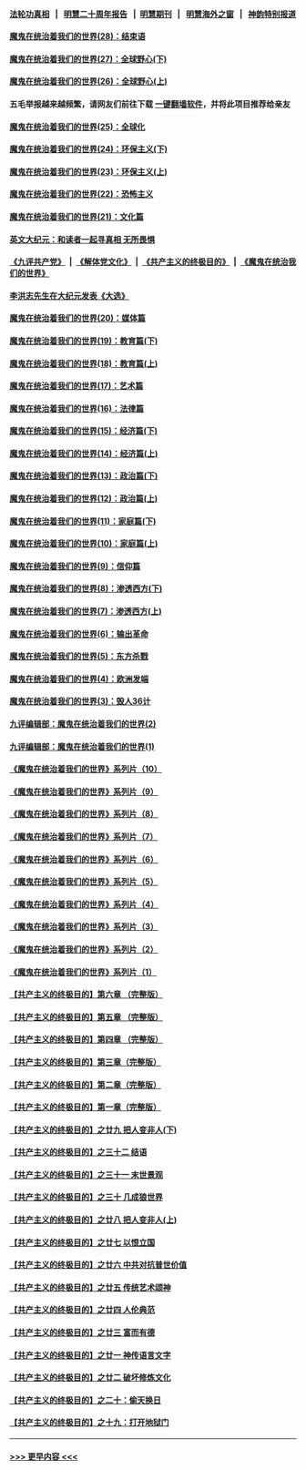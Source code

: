 #### [法轮功真相](https://github.com/gfw-breaker/truth/blob/master/README.md?t=0) &nbsp;&nbsp;|&nbsp;&nbsp; [明慧二十周年报告](https://github.com/gfw-breaker/mh-reports/blob/master/README.md?t=0) &nbsp;&nbsp;|&nbsp;&nbsp;[明慧期刊](https://github.com/gfw-breaker/mh-qikan) &nbsp;&nbsp;|&nbsp;&nbsp; [明慧海外之窗](https://github.com/gfw-breaker/mh-news/blob/master/README.md?t=0) &nbsp;&nbsp;|&nbsp;&nbsp; [神韵特别报道](https://github.com/gfw-breaker/mh-news/blob/master/shenyun.md?t=0)
#### [魔鬼在统治着我们的世界(28)：结束语](../pages/nsc422/n10936246.md?t=06120552) 
#### [魔鬼在统治着我们的世界(27)：全球野心(下)](../pages/nsc422/n10928319.md?t=06120552) 
#### [魔鬼在统治着我们的世界(26)：全球野心(上)](../pages/nsc422/n10900318.md?t=06120552) 
#### 五毛举报越来越频繁，请网友们前往下载 [一键翻墙软件](https://github.com/gfw-breaker/ssr-accounts)，并将此项目推荐给亲友
#### [魔鬼在统治着我们的世界(25)：全球化](../pages/nsc422/n10788205.md?t=06120552) 
#### [魔鬼在统治着我们的世界(24)：环保主义(下)](../pages/nsc422/n10695307.md?t=06120552) 
#### [魔鬼在统治着我们的世界(23)：环保主义(上)](../pages/nsc422/n10688613.md?t=06120552) 
#### [魔鬼在统治着我们的世界(22)：恐怖主义](../pages/nsc422/n10614727.md?t=06120552) 
#### [魔鬼在统治着我们的世界(21)：文化篇](../pages/nsc422/n10597706.md?t=06120552) 
#### [英文大纪元：和读者一起寻真相 无所畏惧](../pages/nsc422/n12542027.md?t=06120552) 
#### [《九评共产党》](https://github.com/begood0513/9ping.md/blob/master/README.md) &nbsp;|&nbsp; [《解体党文化》](../../../../jtdwh.md/blob/master/README.md)  &nbsp;|&nbsp; [《共产主义的终极目的》](../../../../gczydzjmd.md/blob/master/README.md) &nbsp;|&nbsp; [《魔鬼在统治我们的世界》](../../../../mgztzwmdsj.md/blob/master/README.md) 
#### [李洪志先生在大纪元发表《大选》](../pages/nsc422/n12534746.md?t=06120552) 
#### [魔鬼在统治着我们的世界(20)：媒体篇](../pages/nsc422/n10586579.md?t=06120552) 
#### [魔鬼在统治着我们的世界(19)：教育篇(下)](../pages/nsc422/n10564808.md?t=06120552) 
#### [魔鬼在统治着我们的世界(18)：教育篇(上)](../pages/nsc422/n10526970.md?t=06120552) 
#### [魔鬼在统治着我们的世界(17)：艺术篇](../pages/nsc422/n10499093.md?t=06120552) 
#### [魔鬼在统治着我们的世界(16)：法律篇](../pages/nsc422/n10485969.md?t=06120552) 
#### [魔鬼在统治着我们的世界(15)：经济篇(下)](../pages/nsc422/n10469975.md?t=06120552) 
#### [魔鬼在统治着我们的世界(14)：经济篇(上)](../pages/nsc422/n10457370.md?t=06120552) 
#### [魔鬼在统治着我们的世界(13)：政治篇(下)](../pages/nsc422/n10448270.md?t=06120552) 
#### [魔鬼在统治着我们的世界(12)：政治篇(上)](../pages/nsc422/n10444576.md?t=06120552) 
#### [魔鬼在统治着我们的世界(11)：家庭篇(下)](../pages/nsc422/n10440961.md?t=06120552) 
#### [魔鬼在统治着我们的世界(10)：家庭篇(上)](../pages/nsc422/n10435448.md?t=06120552) 
#### [魔鬼在统治着我们的世界(9)：信仰篇](../pages/nsc422/n10432159.md?t=06120552) 
#### [魔鬼在统治着我们的世界(8)：渗透西方(下)](../pages/nsc422/n10429603.md?t=06120552) 
#### [魔鬼在统治着我们的世界(7)：渗透西方(上)](../pages/nsc422/n10426013.md?t=06120552) 
#### [魔鬼在统治着我们的世界(6)：输出革命](../pages/nsc422/n10421536.md?t=06120552) 
#### [魔鬼在统治着我们的世界(5)：东方杀戮](../pages/nsc422/n10417707.md?t=06120552) 
#### [魔鬼在统治着我们的世界(4)：欧洲发端](../pages/nsc422/n10414890.md?t=06120552) 
#### [魔鬼在统治着我们的世界(3)：毁人36计](../pages/nsc422/n10411583.md?t=06120552) 
#### [九评编辑部：魔鬼在统治着我们的世界(2)](../pages/nsc422/n10410036.md?t=06120552) 
#### [九评编辑部：魔鬼在统治着我们的世界(1)](../pages/nsc422/n10406825.md?t=06120552) 
#### [《魔鬼在统治着我们的世界》系列片（10）](../pages/nsc422/n12292670.md?t=06120552) 
#### [《魔鬼在统治着我们的世界》系列片（9）](../pages/nsc422/n12290859.md?t=06120552) 
#### [《魔鬼在统治着我们的世界》系列片（8）](../pages/nsc422/n12287445.md?t=06120552) 
#### [《魔鬼在统治着我们的世界》系列片（7）](../pages/nsc422/n12283425.md?t=06120552) 
#### [《魔鬼在统治着我们的世界》系列片（6）](../pages/nsc422/n12282314.md?t=06120552) 
#### [《魔鬼在统治着我们的世界》系列片（5）](../pages/nsc422/n12281419.md?t=06120552) 
#### [《魔鬼在统治着我们的世界》系列片（4）](../pages/nsc422/n12274024.md?t=06120552) 
#### [《魔鬼在统治着我们的世界》系列片（3）](../pages/nsc422/n12271322.md?t=06120552) 
#### [《魔鬼在统治着我们的世界》系列片（2）](../pages/nsc422/n12269049.md?t=06120552) 
#### [《魔鬼在统治着我们的世界》系列片（1）](../pages/nsc422/n12267575.md?t=06120552) 
#### [【共产主义的终极目的】第六章 （完整版）](../pages/nsc422/n11428913.md?t=06120552) 
#### [【共产主义的终极目的】第五章 （完整版）](../pages/nsc422/n11428912.md?t=06120552) 
#### [【共产主义的终极目的】第四章 （完整版）](../pages/nsc422/n11428907.md?t=06120552) 
#### [【共产主义的终极目的】第三章（完整版）](../pages/nsc422/n11428848.md?t=06120552) 
#### [【共产主义的终极目的】第二章（完整版）](../pages/nsc422/n11428831.md?t=06120552) 
#### [【共产主义的终极目的】第一章（完整版）](../pages/nsc422/n11417651.md?t=06120552) 
#### [【共产主义的终极目的】之廿九 把人变非人(下)](../pages/nsc422/n11344140.md?t=06120552) 
#### [【共产主义的终极目的】之三十二 结语](../pages/nsc422/n11360535.md?t=06120552) 
#### [【共产主义的终极目的】之三十一 末世景观](../pages/nsc422/n11351129.md?t=06120552) 
#### [【共产主义的终极目的】之三十 几成狼世界](../pages/nsc422/n11348280.md?t=06120552) 
#### [【共产主义的终极目的】之廿八 把人变非人(上)](../pages/nsc422/n11340492.md?t=06120552) 
#### [【共产主义的终极目的】之廿七 以恨立国](../pages/nsc422/n11336944.md?t=06120552) 
#### [【共产主义的终极目的】之廿六 中共对抗普世价值](../pages/nsc422/n11324785.md?t=06120552) 
#### [【共产主义的终极目的】之廿五 传统艺术颂神](../pages/nsc422/n11296396.md?t=06120552) 
#### [【共产主义的终极目的】之廿四 人伦典范](../pages/nsc422/n11296397.md?t=06120552) 
#### [【共产主义的终极目的】之廿三 富而有德](../pages/nsc422/n11283598.md?t=06120552) 
#### [【共产主义的终极目的】之廿一 神传语言文字](../pages/nsc422/n11263265.md?t=06120552) 
#### [【共产主义的终极目的】之廿二 破坏修炼文化](../pages/nsc422/n11245728.md?t=06120552) 
#### [【共产主义的终极目的】之二十：偷天换日](../pages/nsc422/n11238846.md?t=06120552) 
#### [【共产主义的终极目的】之十九：打开地狱门](../pages/nsc422/n11206376.md?t=06120552) 

----
#### [ >>> 更早内容 <<< ](../indexes/nsc422-earlier.md)
